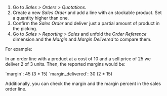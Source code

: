 1.  Go to *Sales \> Orders \> Quotations*.
2.  Create a new *Sales Order* and add a line with an stockable product.
    Set a quantity higher than one.
3.  Confirm the *Sales Order* and deliver just a partial amount of
    product in the picking.
4.  Go to *Sales \> Reporting \> Sales* and unfold the *Order Reference*
    dimension and the *Margin* and *Margin Delivered* to compare them.

For example:

In an order line with a product at a cost of 10 and a sell price of 25
we deliver 2 of 3 units. Then, the reported margins would be:

\`margin\`: 45 (3 \* 15) \`margin_delivered\`: 30 (2 \* 15)

Additionally, you can check the margin and the margin percent in the
sales order line.

